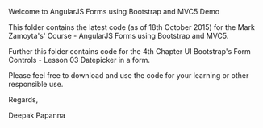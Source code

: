 Welcome to AngularJS Forms using Bootstrap and MVC5 Demo

This folder contains the latest code (as of 18th October 2015) for the Mark Zamoyta's' Course - AngularJS Forms using Bootstrap and MVC5.

Further this folder contains code for the 4th Chapter UI Bootstrap's Form Controls - Lesson 03 Datepicker in a form.

Please feel free to download and use the code for your learning or other responsible use.


Regards, 

Deepak Papanna